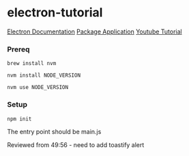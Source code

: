 # electron-tutorial

[Electron Documentation](https://www.electronjs.org/docs/latest)
[Package Application](https://www.electronjs.org/docs/latest/tutorial/tutorial-packaging)
[Youtube Tutorial](https://www.youtube.com/watch?v=ML743nrkMHw)

### Prereq

```brew install nvm```

```nvm install NODE_VERSION```

```nvm use NODE_VERSION```

### Setup

```npm init```

The entry point should be main.js

Reviewed from 49:56 - need to add toastify alert